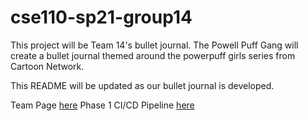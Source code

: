 # cse110-sp21-group14
This project will be Team 14's bullet journal. The Powell Puff Gang will create a bullet journal themed around the powerpuff girls series from Cartoon Network.

This README will be updated as our bullet journal is developed.

Team Page [here](admin/team.md)
Phase 1 CI/CD Pipeline [here](admin/cipipeline/phase1.md)
